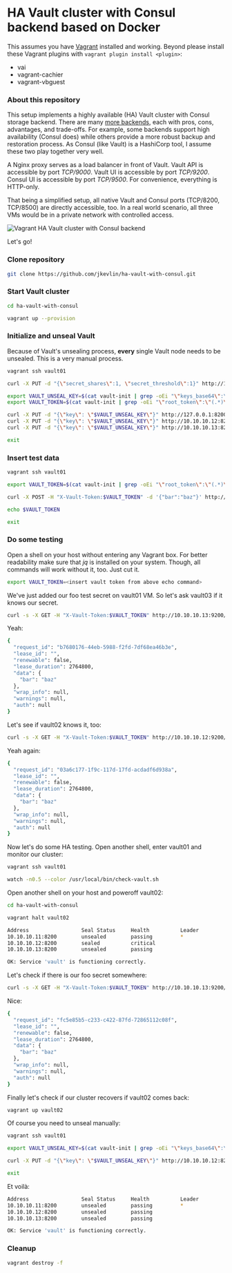# HA Vault cluster with Consul backend based on Docker

This assumes you have [Vagrant](https://www.vagrantup.com/) installed and working. Beyond please install these Vagrant plugins with  ```vagrant plugin install <plugin>```:

- vai
- vagrant-cachier
- vagrant-vbguest

### About this repository

This setup implements a highly available (HA) Vault cluster with Consul storage backend. There are many [more backends](https://www.vaultproject.io/docs/configuration/storage/index.html), each with pros, cons, advantages, and trade-offs. For example, some backends support high availability (Consul does) while others provide a more robust backup and restoration process. As Consul (like Vault) is a HashiCorp tool, I assume these two play together very well.

A Nginx proxy serves as a load balancer in front of Vault. Vault API is accessible by port _TCP/9000_. Vault UI is accessible by port _TCP/9200_. Consul UI is accessible by port _TCP/9500_. For convenience, everything is HTTP-only.

That being a simplified setup, all native Vault and Consul ports (TCP/8200, TCP/8500) are directly accessible, too. In a real world scenario, all three VMs would be in a private network with controlled access.

![Vagrant HA Vault cluster with Consul backend](vagrant-ha-vault-with-consul.png "Vagrant HA Vault cluster with Consul backend")

Let's go!

### Clone repository

```bash
git clone https://github.com/jkevlin/ha-vault-with-consul.git
```

### Start Vault cluster

```bash
cd ha-vault-with-consul

vagrant up --provision
```

### Initialize and unseal Vault

Because of Vault's unsealing process, __every__ single Vault node needs to be unsealed. This is a very manual process.

```bash
vagrant ssh vault01

curl -X PUT -d "{\"secret_shares\":1, \"secret_threshold\":1}" http://127.0.0.1:8200/v1/sys/init | tee vault-init

export VAULT_UNSEAL_KEY=$(cat vault-init | grep -oEi "\"keys_base64\":\[\"(.*)\"\]" | grep -oEi "\[\"(\S*)\"\]" | sed 's/\["//g' | sed 's/"\]//g')
export VAULT_TOKEN=$(cat vault-init | grep -oEi "\"root_token\":\"(.*)\"" | grep -oEi ":\"(\S*)\"" | sed 's/://g' | sed 's/\"//g')

curl -X PUT -d "{\"key\": \"$VAULT_UNSEAL_KEY\"}" http://127.0.0.1:8200/v1/sys/unseal
curl -X PUT -d "{\"key\": \"$VAULT_UNSEAL_KEY\"}" http://10.10.10.12:8200/v1/sys/unseal
curl -X PUT -d "{\"key\": \"$VAULT_UNSEAL_KEY\"}" http://10.10.10.13:8200/v1/sys/unseal

exit
```

### Insert test data

```bash
vagrant ssh vault01

export VAULT_TOKEN=$(cat vault-init | grep -oEi "\"root_token\":\"(.*)\"" | grep -oEi ":\"(\S*)\"" | sed 's/://g' | sed 's/\"//g')

curl -X POST -H "X-Vault-Token:$VAULT_TOKEN" -d '{"bar":"baz"}' http://127.0.0.1:8200/v1/secret/foo

echo $VAULT_TOKEN

exit
```

### Do some testing

Open a shell on your host without entering any Vagrant box. For better readability make sure that _jq_ is installed on your system. Though, all commands will work without it, too. Just cut it.

```bash
export VAULT_TOKEN=<insert vault token from above echo command>
```

We've just added our foo test secret on vault01 VM. So let's ask vault03 if it knows our secret.

```bash
curl -s -X GET -H "X-Vault-Token:$VAULT_TOKEN" http://10.10.10.13:9200/v1/secret/foo | jq .
```
Yeah:

```bash
{
  "request_id": "b7680176-44eb-5988-f2fd-7df68ea46b3e",
  "lease_id": "",
  "renewable": false,
  "lease_duration": 2764800,
  "data": {
    "bar": "baz"
  },
  "wrap_info": null,
  "warnings": null,
  "auth": null
}
```

Let's see if vault02 knows it, too:

```bash
curl -s -X GET -H "X-Vault-Token:$VAULT_TOKEN" http://10.10.10.12:9200/v1/secret/foo | jq .
```
Yeah again:

```bash
{
  "request_id": "03a6c177-1f9c-117d-17fd-acdadf6d938a",
  "lease_id": "",
  "renewable": false,
  "lease_duration": 2764800,
  "data": {
    "bar": "baz"
  },
  "wrap_info": null,
  "warnings": null,
  "auth": null
}
```

Now let's do some HA testing. Open another shell, enter vault01 and monitor our cluster:

```bash
vagrant ssh vault01

watch -n0.5 --color /usr/local/bin/check-vault.sh
```

Open another shell on your host and poweroff vault02:

```bash
cd ha-vault-with-consul

vagrant halt vault02
```

```bash
Address                 Seal Status     Health          Leader
10.10.10.11:8200        unsealed        passing         *
10.10.10.12:8200        sealed          critical
10.10.10.13:8200        unsealed        passing

OK: Service 'vault' is functioning correctly.
```

Let's check if there is our foo secret somewhere:

```bash
curl -s -X GET -H "X-Vault-Token:$VAULT_TOKEN" http://10.10.10.13:9200/v1/secret/foo | jq .
```

Nice:

```bash
{
  "request_id": "fc5e85b5-c233-c422-87fd-72865112c08f",
  "lease_id": "",
  "renewable": false,
  "lease_duration": 2764800,
  "data": {
    "bar": "baz"
  },
  "wrap_info": null,
  "warnings": null,
  "auth": null
}
```

Finally let's check if our cluster recovers if vault02 comes back:

```bash
vagrant up vault02
```

Of course you need to unseal manually:

```bash
vagrant ssh vault01

export VAULT_UNSEAL_KEY=$(cat vault-init | grep -oEi "\"keys_base64\":\[\"(.*)\"\]" | grep -oEi "\[\"(\S*)\"\]" | sed 's/\["//g' | sed 's/"\]//g')

curl -X PUT -d "{\"key\": \"$VAULT_UNSEAL_KEY\"}" http://10.10.10.12:8200/v1/sys/unseal

exit
```

Et voilà:

```bash
Address                 Seal Status     Health          Leader
10.10.10.11:8200        unsealed        passing         *
10.10.10.12:8200        unsealed        passing
10.10.10.13:8200        unsealed        passing

OK: Service 'vault' is functioning correctly.
```

### Cleanup

```bash
vagrant destroy -f
```
